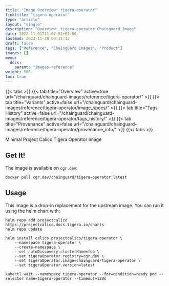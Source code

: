 ```yaml
---
title: "Image Overview: tigera-operator"
linktitle: "tigera-operator"
type: "article"
layout: "single"
description: "Overview: tigera-operator Chainguard Image"
date: 2022-11-01T11:07:52+02:00
lastmod: 2023-11-28 00:31:13
draft: false
tags: ["Reference", "Chainguard Images", "Product"]
images: []
menu: 
  docs: 
    parent: "images-reference"
weight: 500
toc: true
---
```


{{< tabs >}}
{{< tab title="Overview" active=true url="/chainguard/chainguard-images/reference/tigera-operator/" >}}
{{< tab title="Variants" active=false url="/chainguard/chainguard-images/reference/tigera-operator/image_specs/" >}}
{{< tab title="Tags History" active=false url="/chainguard/chainguard-images/reference/tigera-operator/tags_history/" >}}
{{< tab title="Provenance" active=false url="/chainguard/chainguard-images/reference/tigera-operator/provenance_info/" >}}
{{</ tabs >}}



<!--overview:start-->
Minimal Project Calico Tigera Operator Image
<!--overview:end-->

<!--getting:start-->
## Get It!
The image is available on `cgr.dev`:

```
docker pull cgr.dev/chainguard/tigera-operator:latest
```
<!--getting:end-->

<!--body:start-->
## Usage

This image is a drop-in replacement for the upstream image.
You can run it using the helm chart with:

```shell
helm repo add projectcalico https://projectcalico.docs.tigera.io/charts
helm repo update

helm install calico projectcalico/tigera-operator \
    --namespace tigera-operator \
    --create-namespace \
    --set autoDiscovery.clusterName=foo \
    --set tigeraOperator.registry=cgr.dev \
    --set tigeraOperator.image=chainguard/tigera-operator \
    --set tigeraOperator.version=latest

kubectl wait --namespace tigera-operator --for=condition=ready pod --selector name=tigera-operator --timeout=120s
```
<!--body:end-->

